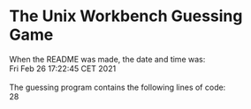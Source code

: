 # The Unix Workbench Guessing Game
When the README was made, the date and time was:<br />
Fri Feb 26 17:22:45 CET 2021
<br /><br />The guessing program contains the following lines of code:<br />
28
